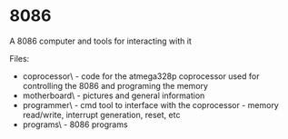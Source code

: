 # 8086
 A 8086 computer and tools for interacting with it
 
 
 Files:  
- coprocessor\    -    code for the atmega328p coprocessor used for controlling the 8086 and programing the memory  
- motherboard\    -    pictures and general information  
- programmer\     -    cmd tool to interface with the coprocessor - memory read/write, interrupt generation, reset, etc  
- programs\       -    8086 programs  
  
  

